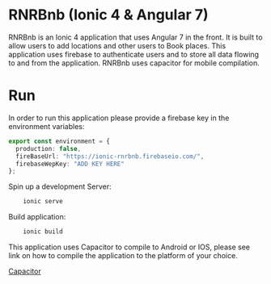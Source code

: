 # RNRBnb (Ionic 4 & Angular 7)

RNRBnb is an Ionic 4 application that uses Angular 7 in the front. It is built to allow users to add locations and other users to Book places. This application uses firebase to authenticate users and to store all data flowing to and from the application. RNRBnb uses capacitor for mobile compilation. 

# Run

In order to run this application please provide a firebase key in the environment variables:

```typescript
export const environment = {
  production: false,
  fireBaseUrl: "https://ionic-rnrbnb.firebaseio.com/",
  firebaseWepKey: "ADD KEY HERE"
};
```

Spin up a development Server:

```bash
    ionic serve
```
Build application:

```bash
    ionic build
```

This application uses Capacitor to compile to Android or IOS, please see link on how to compile the application to the platform of your choice.

[Capacitor](https://capacitor.ionicframework.com/docs/)